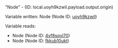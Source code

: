 "Node" - (ID: local.uoyh9kzwil.payload.output.origin)

Variable written:
Node (Node ID: [uoyh9kzwil](../nodes/uoyh9kzwil.md))

Variable reads:
* Node (Node ID: [4vf8sqyl70](../nodes/4vf8sqyl70.md))
* Node (Node ID: [fkkub10ukt](../nodes/fkkub10ukt.md))

